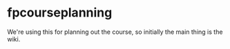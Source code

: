 fpcourseplanning
================

We're using this for planning out the course, so initially the main thing is the wiki.
